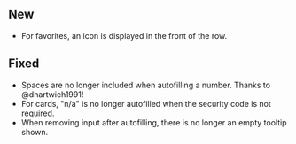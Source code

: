 ## New
- For favorites, an icon is displayed in the front of the row.

## Fixed
- Spaces are no longer included when autofilling a number. Thanks to @dhartwich1991!
- For cards, "n/a" is no longer autofilled when the security code is not required.
- When removing input after autofilling, there is no longer an empty tooltip shown.
